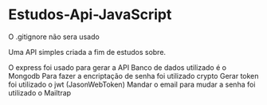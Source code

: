 # Estudos-Api-JavaScript

O .gitignore não sera usado

Uma API simples criada a fim de estudos sobre.

O express foi usado para gerar a API
Banco de dados utilizado é o Mongodb
Para fazer a encriptação de senha foi utilizado crypto
Gerar token foi utilizado o jwt (JasonWebToken)
Mandar o email para mudar a senha foi utilizado o Mailtrap
